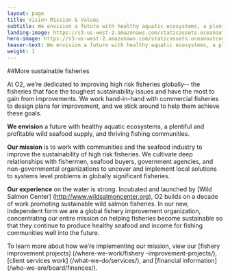```yaml
---
layout: page 
title: Vision Mission & Values
subtitle: We envision a future with healthy aquatic ecosystems, a plentiful and profitable wild seafood supply, and thriving fishing communities.
landing-image: https://s3-us-west-2.amazonaws.com/staticassets.oceanoutcomes.org/rollover+images/vision-and-mission-hover.jpg
hero-image: https://s3-us-west-2.amazonaws.com/staticassets.oceanoutcomes.org/hero+photos/visionmissionhero.jpg
teaser-text: We envision a future with healthy aquatic ecosystems, a plentiful and profitable wild seafood supply, and thriving fishing communities.
weight: 1
---
```


##More sustainable fisheries

At O2, we’re dedicated to improving high risk fisheries globally-- the fisheries that face the toughest sustainability issues and have the most to gain from improvements. We work hand-in-hand with commercial fisheries to design plans for improvement, and we stick around to help them achieve these goals. 

**We envision** a future with healthy aquatic ecosystems, a plentiful and profitable wild seafood supply, and thriving fishing communities.

**Our mission** is to work with communities and the seafood industry to improve the sustainability of high risk fisheries. We cultivate deep relationships with fishermen, seafood buyers, government agencies, and non-governmental organizations to uncover and implement local solutions to systems level problems in globally significant fisheries.

**Our experience** on the water is strong. Incubated and launched by [Wild Salmon Center] (http://www.wildsalmoncenter.org), O2 builds on a decade of work promoting sustainable wild salmon fisheries. In our new, independent form we are a global fishery improvement organization, concentrating our entire mission on helping fisheries become sustainable so that they continue to produce healthy seafood and income for fishing communities well into the future.

To learn more about how we’re implementing our mission, view our [fishery improvement projects] (/where-we-work/fishery
-improvement-projects/), [client services work] (/what-we-do/services/), and [financial information] (/who-we-are/board/finances/).
